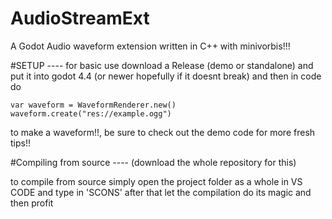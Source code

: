 # AudioStreamExt
A Godot Audio waveform extension written in C++ with minivorbis!!!


#SETUP ----
for basic use download a Release (demo or standalone) and put it into godot 4.4 (or newer hopefully if it doesnt break) 
and then in code do 

`var waveform = WaveformRenderer.new()
waveform.create("res://example.ogg")`

to make a waveform!!, be sure to check out the demo code for more fresh tips!!

#Compiling from source ----
(download the whole repository for this)

to compile from source simply open the project folder as a whole in VS CODE
and type in 'SCONS' after that let the compilation do its magic and then profit
